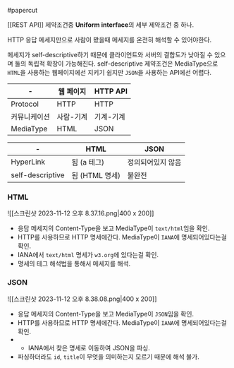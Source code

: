 #papercut 

[[REST API]] 제약조건중 **Uniform interface**의 세부 제약조건 중 하나.

HTTP 응답 메세지만으로 사람이 봤을때 메세지를 온전히 해석할 수 있어야한다. 

메세지가 self-descriptive하기 때문에 클라이언트와 서버의 결합도가 낮아질 수 있으며 둘의 독립적 확장이 가능해진다.
self-descriptive 제약조건은 MediaType으로 `HTML`을 사용하는 웹페이지에선 지키기 쉽지만 `JSON`을 사용하는 API에선 어렵다. 

|-|웹 페이지|HTTP API|
|-|-|-|
|Protocol|HTTP|HTTP|
|커뮤니케이션|사람-기계|기계-기계|
|MediaType|HTML|JSON|

|-|HTML|JSON|
|-|-|-|
|HyperLink|됨 (a 테그)|정의되어있지 않음|
|self-descriptive|됨 (HTML 명세)|불완전|
### HTML

![[스크린샷 2023-11-12 오후 8.37.16.png|400 x 200]]
- 응답 메세지의 Content-Type을 보고 MediaType이 `text/html`임을 확인.
- HTTP를 사용하므로 HTTP 명세에간다. MediaType이 `IANA`에 명세되어있다는걸 확인.
- IANA에서 `text/html` 명세가 `w3.org`에 있다는걸 확인.
- 명세의 테그 해석법을 통해서 메세지를 해석.
### JSON

![[스크린샷 2023-11-12 오후 8.38.08.png|400 x 200]]
- 응답 메세지의 Content-Type을 보고 MediaType이 `JSON`임을 확인.
- HTTP를 사용하므로 HTTP 명세에간다. MediaType이 `IANA`에 명세되어있다는걸 확인.
- - IANA에서 찾은 명세로 이동하여 JSON을 파싱.
- 파싱하더라도 `id`, `title`이 무엇을 의미하는지 모르기 때문에 해석 불가.